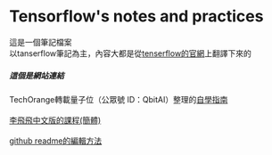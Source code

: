 # Tensorflow's notes and practices
這是一個筆記檔案  <br />
以tanserflow筆記為主，內容大都是從[tenserflow的官網](https://www.tensorflow.org)上翻譯下來的 <br />

##### 這個是網站連結
TechOrange轉載量子位（公眾號 ID：QbitAI）整理的[自學指南](https://buzzorange.com/techorange/2017/08/21/the-best-ai-lesson/)<br />
<br />
[李飛飛中文版的課程(簡體)](http://study.163.com/course/introduction.htm?courseId=1003223001)<br />
<br />
[github readme的編輯方法](https://help.github.com/articles/basic-writing-and-formatting-syntax/)<br />



